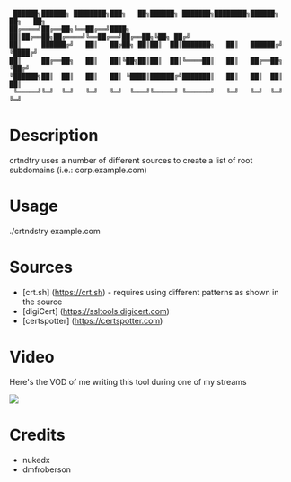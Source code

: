 ```

 ██████╗██████╗ ████████╗███╗   ██╗██████╗ ███████╗████████╗██████╗ ██╗   ██╗
██╔════╝██╔══██╗╚══██╔══╝████╗  ██║██╔══██╗██╔════╝╚══██╔══╝██╔══██╗╚██╗ ██╔╝
██║     ██████╔╝   ██║   ██╔██╗ ██║██║  ██║███████╗   ██║   ██████╔╝ ╚████╔╝ 
██║     ██╔══██╗   ██║   ██║╚██╗██║██║  ██║╚════██║   ██║   ██╔══██╗  ╚██╔╝  
╚██████╗██║  ██║   ██║   ██║ ╚████║██████╔╝███████║   ██║   ██║  ██║   ██║   
 ╚═════╝╚═╝  ╚═╝   ╚═╝   ╚═╝  ╚═══╝╚═════╝ ╚══════╝   ╚═╝   ╚═╝  ╚═╝   ╚═╝   

```
       
# Description
crtndtry uses a number of different sources to create a list of root subdomains (i.e.: corp.example.com)                                         

# Usage
./crtndstry example.com

# Sources 
- [crt.sh] (https://crt.sh) - requires using different patterns as shown in the source 
- [digiCert] (https://ssltools.digicert.com) 
- [certspotter] (https://certspotter.com)

# Video
Here's the VOD of me writing this tool during one of my streams

[![](https://i9.ytimg.com/vi/o37L5n6w9BQ/hqdefault.jpg?time=1574090141631&sqp=CPTqyu4F&rs=AOn4CLD6SMPnUwpGndoGBc_lF2w91LQfnw)](https://youtu.be/o37L5n6w9BQ)


# Credits
- nukedx 
- dmfroberson

